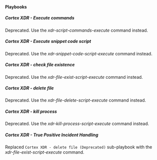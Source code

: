 #### Playbooks

##### Cortex XDR - Execute commands

Deprecated. Use the *xdr-script-commands-execute* command instead.

##### Cortex XDR - Execute snippet code script

Deprecated. Use the *xdr-snippet-code-script-execute* command instead.

##### Cortex XDR - check file existence

Deprecated. Use the *xdr-file-exist-script-execute* command instead.

##### Cortex XDR - delete file

Deprecated. Use the *xdr-file-delete-script-execute* command instead.

##### Cortex XDR - kill process

Deprecated. Use the *xdr-kill-process-script-execute* command instead.

##### Cortex XDR - True Positive Incident Handling

Replaced  `Cortex XDR - delete file (Deprecated)` sub-playbook with the *xdr-file-exist-script-execute* command.